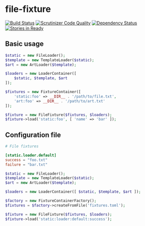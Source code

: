 file-fixture
==================================

[![Build Status](https://travis-ci.org/holyshared/file-fixture.svg?branch=master)](https://travis-ci.org/holyshared/file-fixture)
[![Scrutinizer Code Quality](https://scrutinizer-ci.com/g/holyshared/file-fixture/badges/quality-score.png?b=master)](https://scrutinizer-ci.com/g/holyshared/file-fixture/?branch=master)
[![Dependency Status](https://www.versioneye.com/user/projects/552efada10e7149066000804/badge.svg?style=flat)](https://www.versioneye.com/user/projects/552efada10e7149066000804)
[![Stories in Ready](https://badge.waffle.io/holyshared/file-fixture.png?label=ready&title=Ready)](https://waffle.io/holyshared/file-fixture)


Basic usage
----------------------------------

```php
$static = new FileLoader();
$template = new TemplateLoader($static);
$art = new ArtLoader($template);

$loaders = new LoaderContainer([
    $static, $template, $art
]);

$fixtures = new FixtureContainer([
    'static:foo' => __DIR__ . '/path/to/file.txt',
    'art:foo' => __DIR__ . '/path/to/art.txt'
]);

$fixture = new FileFixture($fixtures, $loaders);
$fixture->load('static:foo', [ 'name' => 'bar' ]);
```

Configuration file
----------------------------------

```toml
# File fixtures

[static.loader.default]
success = "foo.txt"
failure = "bar.txt"
```


```php
$static = new FileLoader();
$template = new TemplateLoader($static);
$art = new ArtLoader($template);

$loaders = new LoaderContainer([ $static, $template, $art ]);

$factory = new FixtureContainerFactory();
$fixtures = $factory->createFromFile('fixtures.toml');

$fixture = new FileFixture($fixtures, $loaders);
$fixture->load('static:loader:default:success');
```
